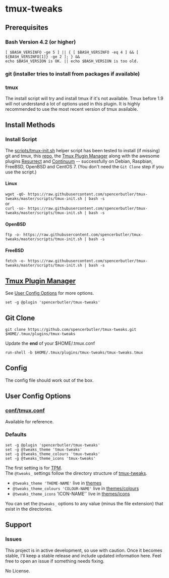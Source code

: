 # tmux-tweaks
## Prerequisites
### Bash Version 4.2 (or higher)
```
[ $BASH_VERSINFO -ge 5 ] || { [ $BASH_VERSINFO -eq 4 ] && [ ${BASH_VERSINFO[1]} -ge 2 ]; } && 
echo $BASH_VERSION is OK. || echo $BASH_VERSION is too old.
```
### git (installer tries to install from packages if available)
### tmux 
The install script will try and install tmux if it's not available. Tmux before 1.9 will not understand a lot of options used
in this plugin. It is highly recommended to use the most recent version of tmux available.

## Install Methods
### Install Script
The [scripts/tmux-init.sh](scripts/tmux-init.sh) helper script has been tested to install (if missing)
git and tmux, this [repo](../../), the [Tmux Plugin Manager](https://github.com/tmux-plugins/tpm) along with the awesome plugins [Resurrect](https://github.com/tmux-plugins/tmux-resurrect) and [Continuum](https://github.com/tmux-plugins/tmux-continuum) 
-- successfully on Debian, Raspbian, FreeBSD, OpenBSD and CentOS 7. (You don't need the `Git Clone` step if you use the script.)

#### Linux
`wget -qO- https://raw.githubusercontent.com/spencerbutler/tmux-tweaks/master/scripts/tmux-init.sh | bash -s`  
or  
`curl -so- https://raw.githubusercontent.com/spencerbutler/tmux-tweaks/master/scripts/tmux-init.sh | bash -s`

#### OpenBSD
`ftp -o- https://raw.githubusercontent.com/spencerbutler/tmux-tweaks/master/scripts/tmux-init.sh | bash -s`
#### FreeBSD
`fetch -o- https://raw.githubusercontent.com/spencerbutler/tmux-tweaks/master/scripts/tmux-init.sh | bash -s`

## [Tmux Plugin Manager](https://github.com/tmux-plugins/tpm)
See [User Config Options](#user-config-options) for more options.
```
set -g @plugin 'spencerbutler/tmux-tweaks'
```
## Git Clone
```
git clone https://github.com/spencerbutler/tmux-tweaks.git $HOME/.tmux/plugins/tmux-tweaks
```
Update the **end** of your $HOME/.tmux.conf
```
run-shell -b $HOME/.tmux/plugins/tmux-tweaks/tmux-tweaks.tmux
```

## Config
The  config file should work out of the box.

## User Config Options
### [conf/tmux.conf](conf/tmux.conf)
Available for reference.
### Defaults
```
set -g @plugin 'spencerbutler/tmux-tweaks'
set -g @tweaks_theme 'tmux-tweaks'
set -g @tweaks_theme_colours 'tmux-tweaks'
set -g @tweaks_theme_icons 'tmux-tweaks'
```
The first setting is for [TPM](https://github.com/tmux-plugins/tpm).  
The `@tweaks_` settings follow the directory structure of [tmux-tweaks](../../).
- `@tweaks_theme 'THEME-NAME'` live in [themes](/themes)
- `@tweaks_theme_colours 'COLOUR-NAME'` live in [themes/colours](/themes/colours)
- `@tweaks_theme_icons` 'ICON-NAME'` live in [themes/icons](/themes/icons)  

You can set the `@tweaks_` options to any value (minus the file extension) that exist in the directories. 

## Support
### Issues
This project is in active development, so use with caution. Once it becomes stable, I'll keep a stable release and include
updated information here. Feel free to open an issue if something needs fixing. 

No License. 

